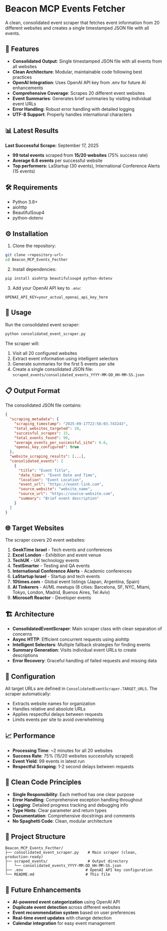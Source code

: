 # Beacon MCP Events Fetcher

A clean, consolidated event scraper that fetches event information from 20 different websites and creates a single timestamped JSON file with all events.

## 🚀 Features

- **Consolidated Output**: Single timestamped JSON file with all events from all websites
- **Clean Architecture**: Modular, maintainable code following best practices
- **OpenAI Integration**: Uses OpenAI API key from .env for future AI enhancements
- **Comprehensive Coverage**: Scrapes 20 different event websites
- **Event Summaries**: Generates brief summaries by visiting individual event URLs
- **Error Handling**: Robust error handling with detailed logging
- **UTF-8 Support**: Properly handles international characters

## 📊 Latest Results

**Last Successful Scrape:** September 17, 2025
- **99 total events** scraped from **15/20 websites** (75% success rate)
- **Average 6.6 events** per successful website
- **Top performers:** LaStartup (30 events), International Conference Alerts (15 events)

## 🛠️ Requirements

- Python 3.8+
- aiohttp
- BeautifulSoup4
- python-dotenv

## ⚙️ Installation

1. Clone the repository:
```bash
git clone <repository-url>
cd Beacon_MCP_Events_Fecther
```

2. Install dependencies:
```bash
pip install aiohttp beautifulsoup4 python-dotenv
```

3. Add your OpenAI API key to `.env`:
```
OPENAI_API_KEY=your_actual_openai_api_key_here
```

## 🎯 Usage

Run the consolidated event scraper:

```bash
python consolidated_event_scraper.py
```

The scraper will:
1. Visit all 20 configured websites
2. Extract event information using intelligent selectors
3. Generate summaries for the first 5 events per site
4. Create a single consolidated JSON file: `scraped_events/consolidated_events_YYYY-MM-DD_HH-MM-SS.json`

## 📋 Output Format

The consolidated JSON file contains:

```json
{
  "scraping_metadata": {
    "scraping_timestamp": "2025-09-17T22:56:03.743243",
    "total_websites_targeted": 20,
    "successful_scrapes": 15,
    "total_events_found": 99,
    "average_events_per_successful_site": 6.6,
    "openai_key_configured": true
  },
  "website_scraping_results": [...],
  "consolidated_events": [
    {
      "title": "Event Title",
      "date_time": "Event Date and Time",
      "location": "Event Location",
      "event_url": "https://event-link.com",
      "source_website": "website_name",
      "source_url": "https://source-website.com",
      "summary": "Brief event description"
    }
  ]
}
```

## 🌐 Target Websites

The scraper covers 20 event websites:

1. **GeekTime Israel** - Tech events and conferences
2. **Excel London** - Exhibition and event venue
3. **TechUK** - UK technology events
4. **TestSmarter** - Testing and QA events
5. **International Conference Alerts** - Academic conferences
6. **LaStartup Israel** - Startup and tech events
7. **10times.com** - Global event listings (Japan, Argentina, Spain)
8. **AI Tinkerers** - AI/ML meetups (8 cities: Barcelona, SF, NYC, Miami, Tokyo, London, Madrid, Buenos Aires, Tel Aviv)
9. **Microsoft Reactor** - Developer events

## 🏗️ Architecture

- **ConsolidatedEventScraper**: Main scraper class with clean separation of concerns
- **Async HTTP**: Efficient concurrent requests using aiohttp
- **Intelligent Selectors**: Multiple fallback strategies for finding events
- **Summary Generation**: Visits individual event URLs to create descriptions
- **Error Recovery**: Graceful handling of failed requests and missing data

## 🔧 Configuration

All target URLs are defined in `ConsolidatedEventScraper.TARGET_URLS`. The scraper automatically:
- Extracts website names for organization
- Handles relative and absolute URLs
- Applies respectful delays between requests
- Limits events per site to avoid overwhelming

## 📈 Performance

- **Processing Time**: ~2 minutes for all 20 websites
- **Success Rate**: 75% (15/20 websites successfully scraped)
- **Event Yield**: 99 events in latest run
- **Respectful Scraping**: 1-2 second delays between requests

## 🎯 Clean Code Principles

- **Single Responsibility**: Each method has one clear purpose
- **Error Handling**: Comprehensive exception handling throughout
- **Logging**: Detailed progress tracking and debugging info
- **Type Hints**: Clear parameter and return types
- **Documentation**: Comprehensive docstrings and comments
- **No Spaghetti Code**: Clean, modular architecture

## 📁 Project Structure

```
Beacon_MCP_Events_Fecther/
├── consolidated_event_scraper.py    # Main scraper (clean, production-ready)
├── scraped_events/                  # Output directory
│   └── consolidated_events_YYYY-MM-DD_HH-MM-SS.json
├── .env                            # OpenAI API key configuration
└── README.md                       # This file
```

## 🔄 Future Enhancements

- **AI-powered event categorization** using OpenAI API
- **Duplicate event detection** across different websites  
- **Event recommendation system** based on user preferences
- **Real-time event updates** with change detection
- **Calendar integration** for easy event management